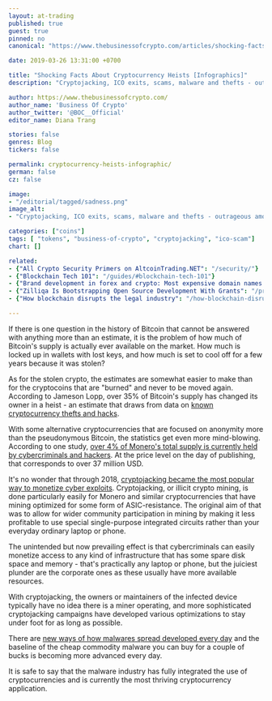 ```yaml
---
layout: at-trading
published: true
guest: true
pinned: no
canonical: "https://www.thebusinessofcrypto.com/articles/shocking-facts-about-cryptocurrency-heists-infographics"

date: 2019-03-26 13:31:00 +0700

title: "Shocking Facts About Cryptocurrency Heists [Infographics]"
description: "Cryptojacking, ICO exits, scams, malware and thefts - outrageous amounts of cryptos have changed hands through illicit activity."

author: https://www.thebusinessofcrypto.com/
author_name: 'Business Of Crypto'
author_twitter: '@BOC__Official'
editor_name: Diana Trang

stories: false
genres: Blog
tickers: false

permalink: cryptocurrency-heists-infographic/
german: false
cz: false

image:
- "/editorial/tagged/sadness.png"
image_alt:
- "Cryptojacking, ICO exits, scams, malware and thefts - outrageous amounts of cryptos have changed hands through illicit activity."

categories: ["coins"]
tags: [ "tokens", "business-of-crypto", "cryptojacking", "ico-scam"]
chart: []

related:
- {"All Crypto Security Primers on AltcoinTrading.NET": "/security/"}
- {"Blockchain Tech 101": "/guides/#blockchain-tech-101"}
- {"Brand development in forex and crypto: Most expensive domain names [Infographic]": "https://www.thebusinessofcrypto.com/articles/brand-development-forex-crypto-infographic/"}
- {"Zilliqa Is Bootstrapping Open Source Development With Grants": "/press/zilliqa/"}
- {"How blockchain disrupts the legal industry": "/how-blockchain-disrupts-legal/"}

---
```


If there is one question in the history of Bitcoin that cannot be answered with anything more than an estimate, it is the problem of how much of Bitcoin's supply is actually ever available on the market. How much is locked up in wallets with lost keys, and how much is set to cool off for a few years because it was stolen?

As for the stolen crypto, the estimates are somewhat easier to make than for the cryptocoins that are "burned" and never to be moved again. According to Jameson Lopp, over 35% of Bitcoin's supply has changed its owner in a heist - an estimate that draws from data on [known cryptocurrency thefts and hacks](https://www.thebusinessofcrypto.com/articles/infographic-blockchain-hacks-2018/).

With some alternative cryptocurrencies that are focused on anonymity more than the pseudonymous Bitcoin, the statistics get even more mind-blowing. According to one study, [over 4% of Monero's total supply is currently held by cybercriminals and hackers](https://www.bleepingcomputer.com/news/security/criminals-grabbed-at-least-43-percent-of-all-monero-coins-on-the-market/). At the price level on the day of publishing, that corresponds to over 37 million USD.

It's no wonder that through 2018, [cryptojacking became the most popular way to monetize cyber exploits](https://www.thebusinessofcrypto.com/articles/cryptojacking-economic-warfare). Cryptojacking, or illicit crypto mining, is done particularly easily for Monero and similar cryptocurrencies that have mining optimized for some form of ASIC-resistance. The original aim of that was to allow for wider community participation in mining by making it less profitable to use special single-purpose integrated circuits rather than your everyday ordinary laptop or phone.

The unintended but now prevailing effect is that cybercriminals can easily monetize access to any kind of infrastructure that has some spare disk space and memory - that's practically any laptop or phone, but the juiciest plunder are the corporate ones as these usually have more available resources.

With cryptojacking, the owners or maintainers of the infected device typically have no idea there is a miner operating, and more sophisticated cryptojacking campaigns have developed various optimizations to stay under foot for as long as possible.  

There are [new ways of how malwares spread developed every day](https://www.thebusinessofcrypto.com/articles/twitter-memes-new-very-safely-looking-way-of-infecting-your-devices/) and the baseline of the cheap commodity malware you can buy for a couple of bucks is becoming more advanced every day.

It is safe to say that the malware industry has fully integrated the use of cryptocurrencies and is currently the most thriving cryptocurrency application.


<a rel="nofollow" href="https://icopulse.com/blog/mind-blowing-facts-about-cryptocurrency-thefts/">
<figure class="thumb">
      <amp-img itemprop="image" src="https://images.ctfassets.net/xwo28v1qbyr0/5AEqH59p2e2NJtivkpTB22/93b6c65a6b21d679c45eab1aaa8fdbb2/bitcoin.png" alt="Altcoin Trading Blog"
      layout="responsive"
      data-original-width="800px" data-original-height="7967px"
      width="800px" height="7967px">
      </amp-img>
</figure>
</a>
